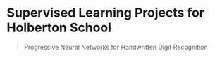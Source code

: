 # Supervised Learning Projects for Holberton School
  > Progressive Neural Networks for Handwritten Digit Recognition
